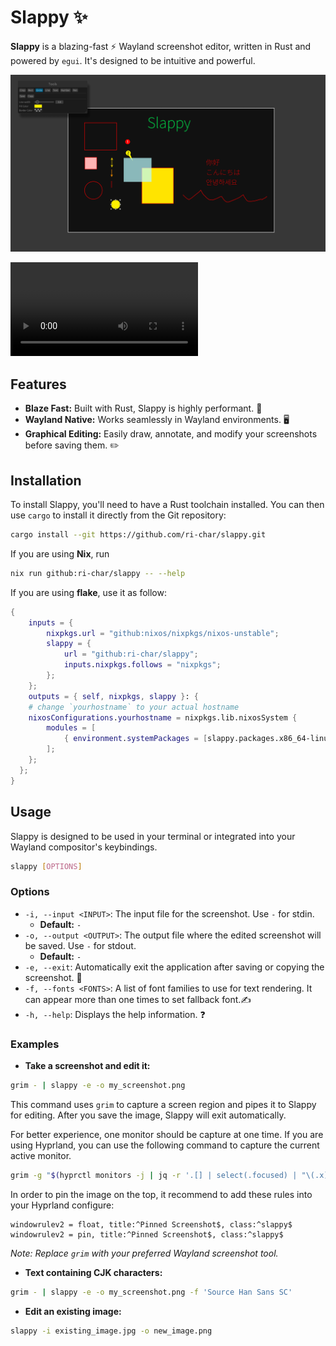 # Slappy ✨

**Slappy** is a blazing-fast ⚡️ Wayland screenshot editor, written in Rust and powered by `egui`. It's designed to be intuitive and powerful.

![preview](./img/preview.png)

<video src="https://github.com/user-attachments/assets/6f372a18-fe56-43be-8367-238cfe55a933" controls="controls"></video>

## Features

  * **Blaze Fast:** Built with Rust, Slappy is highly performant. 🚀
  * **Wayland Native:** Works seamlessly in Wayland environments. 🖥️
  * **Graphical Editing:** Easily draw, annotate, and modify your screenshots before saving them. ✏️

## Installation

To install Slappy, you'll need to have a Rust toolchain installed. You can then use `cargo` to install it directly from the Git repository:

```sh
cargo install --git https://github.com/ri-char/slappy.git
```
If you are using **Nix**, run 
```sh
nix run github:ri-char/slappy -- --help
```

If you are using **flake**, use it as follow:
```nix
{
    inputs = {
        nixpkgs.url = "github:nixos/nixpkgs/nixos-unstable";
        slappy = {
            url = "github:ri-char/slappy";
            inputs.nixpkgs.follows = "nixpkgs";
        };
    };
    outputs = { self, nixpkgs, slappy }: {
    # change `yourhostname` to your actual hostname
    nixosConfigurations.yourhostname = nixpkgs.lib.nixosSystem {
        modules = [
            { environment.systemPackages = [slappy.packages.x86_64-linux.default]; }
        ];
    };
  };
}
```

## Usage

Slappy is designed to be used in your terminal or integrated into your Wayland compositor's keybindings.

```sh
slappy [OPTIONS]
```


### Options

* `-i, --input <INPUT>`: The input file for the screenshot. Use `-` for stdin.
    * **Default:** `-`
* `-o, --output <OUTPUT>`: The output file where the edited screenshot will be saved. Use `-` for stdout.
    * **Default:** `-`
* `-e, --exit`: Automatically exit the application after saving or copying the screenshot. 👋
* `-f, --fonts <FONTS>`: A list of font families to use for text rendering. It can appear more than one times to set fallback font.✍️
* `-h, --help`: Displays the help information. ❓


### Examples

* **Take a screenshot and edit it:**

```sh
grim - | slappy -e -o my_screenshot.png
```

This command uses `grim` to capture a screen region and pipes it to Slappy for editing. After you save the image, Slappy will exit automatically.

For better experience, one monitor should be capture at one time. If you are using Hyprland, you can use the following command to capture the current active monitor.
```sh
grim -g "$(hyprctl monitors -j | jq -r '.[] | select(.focused) | "\(.x),\(.y) \(.width/.scale|tostring|split(".")[0])x\(.height/.scale|tostring|split(".")[0])"')" - | slappy -o my_screenshot.png -e
```

In order to pin the image on the top, it recommend to add these rules into your Hyprland configure:
```
windowrulev2 = float, title:^Pinned Screenshot$, class:^slappy$
windowrulev2 = pin, title:^Pinned Screenshot$, class:^slappy$
```

*Note: Replace `grim` with your preferred Wayland screenshot tool.*

* **Text containing CJK characters:**
```sh
grim - | slappy -e -o my_screenshot.png -f 'Source Han Sans SC'
```

* **Edit an existing image:**

```sh
slappy -i existing_image.jpg -o new_image.png
```
